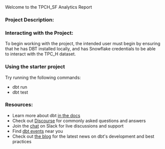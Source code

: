 Welcome to the TPCH_SF Analytics Report

### Project Description:


### Interacting with the Project:

To begin working with the project, the intended user must begin by ensuring that he has DBT installed locally, and has Snowflake credentials to be able to interact with the TPC_H dataset.

### Using the starter project

Try running the following commands:

- dbt run
- dbt test

### Resources:

- Learn more about dbt [in the docs](https://docs.getdbt.com/docs/introduction)
- Check out [Discourse](https://discourse.getdbt.com/) for commonly asked questions and answers
- Join the [chat](https://community.getdbt.com/) on Slack for live discussions and support
- Find [dbt events](https://events.getdbt.com) near you
- Check out [the blog](https://blog.getdbt.com/) for the latest news on dbt's development and best practices
